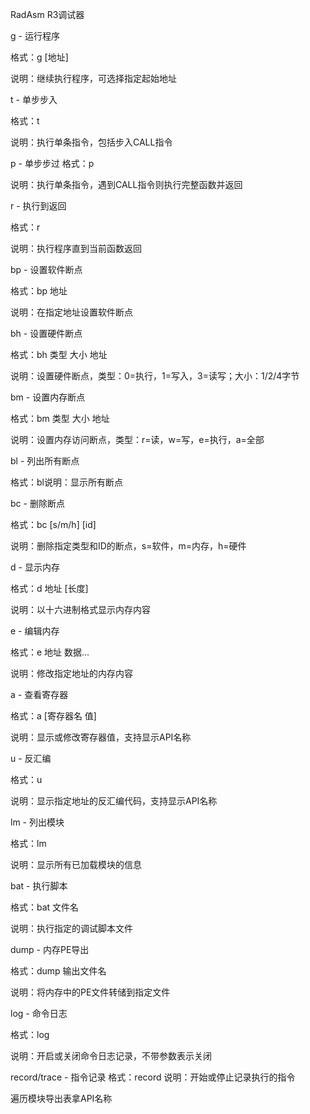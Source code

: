 RadAsm R3调试器 


g - 运行程序

格式：g [地址]

说明：继续执行程序，可选择指定起始地址


t - 单步步入

格式：t

说明：执行单条指令，包括步入CALL指令


p - 单步步过
格式：p

说明：执行单条指令，遇到CALL指令则执行完整函数并返回


r - 执行到返回

格式：r

说明：执行程序直到当前函数返回


bp - 设置软件断点

格式：bp 地址

说明：在指定地址设置软件断点


bh - 设置硬件断点

格式：bh 类型 大小 地址

说明：设置硬件断点，类型：0=执行，1=写入，3=读写；大小：1/2/4字节


bm - 设置内存断点

格式：bm 类型 大小 地址

说明：设置内存访问断点，类型：r=读，w=写，e=执行，a=全部


bl - 列出所有断点

格式：bl说明：显示所有断点


bc - 删除断点

格式：bc [s/m/h] [id]

说明：删除指定类型和ID的断点，s=软件，m=内存，h=硬件

   
d - 显示内存

格式：d 地址 [长度]

说明：以十六进制格式显示内存内容


e - 编辑内存

格式：e 地址 数据...

说明：修改指定地址的内存内容


a - 查看寄存器

格式：a [寄存器名 值]

说明：显示或修改寄存器值，支持显示API名称


u - 反汇编

格式：u

说明：显示指定地址的反汇编代码，支持显示API名称


lm - 列出模块

格式：lm

说明：显示所有已加载模块的信息


bat - 执行脚本

格式：bat 文件名

说明：执行指定的调试脚本文件


dump - 内存PE导出

格式：dump 输出文件名

说明：将内存中的PE文件转储到指定文件


log - 命令日志

格式：log

说明：开启或关闭命令日志记录，不带参数表示关闭


record/trace - 指令记录
格式：record
说明：开始或停止记录执行的指令

遍历模块导出表拿API名称
